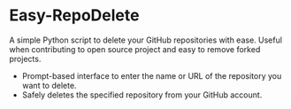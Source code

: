 # Easy-RepoDelete

A simple Python script to delete your GitHub repositories with ease.
Useful when contributing to open source project and easy to remove forked projects.

- Prompt-based interface to enter the name or URL of the repository you want to delete.
- Safely deletes the specified repository from your GitHub account.
